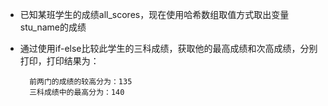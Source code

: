 - 已知某班学生的成绩all_scores，现在使用哈希数组取值方式取出变量stu\_name的成绩
- 通过使用if-else比较此学生的三科成绩，获取他的最高成绩和次高成绩，分别打印，打印结果为：

        前两门的成绩的较高分为：135
        三科成绩中的最高分为：140